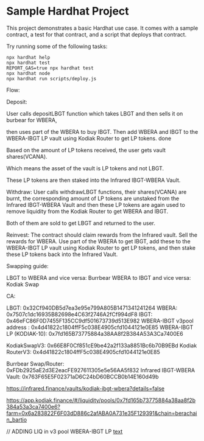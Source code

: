 # Sample Hardhat Project

This project demonstrates a basic Hardhat use case. It comes with a sample contract, a test for that contract, and a script that deploys that contract.

Try running some of the following tasks:

```shell
npx hardhat help
npx hardhat test
REPORT_GAS=true npx hardhat test
npx hardhat node
npx hardhat run scripts/deploy.js
```



Flow:

Deposit:



 User calls depositLBGT function which takes LBGT and then sells it on burbear for WBERA,

 then uses part of the WBERA to buy IBGT. Then add WBERA and IBGT to the WBERA-IBGT LP vault using Kodiak Router  to get LP tokens. done 






Based on the amount of LP tokens received, the user gets vault shares(VCANA). 

Which means the asset of the vault is LP tokens and not LBGT. 

These LP tokens are then staked into the Infrared IBGT-WBERA Vault.

Withdraw: User calls withdrawLBGT functions, their shares(VCANA) are burnt, the corresponding amount of LP tokens are unstaked from the Infrared IBGT-WBERA Vault and then these LP tokens are again used to remove liquidity from the Kodiak Router to get WBERA and IBGT.

Both of them are sold to get LBGT and returned to the user.

Reinvest: The contract should claim rewards from the Infrared vault. Sell the rewards for WBERA. Use part of the WBERA to get IBGT, add these to the WBERA-IBGT LP vault using Kodiak Router  to get LP tokens, and then stake these LP tokens back into the Infrared Vault.

Swapping guide:

LBGT to WBERA and vice versa: Burrbear
WBERA to IBGT and vice versa: Kodiak Swap


CA:

LBGT: 0x32Cf940DB5d7ea3e95e799A805B1471341241264
WBERA: 0x7507c1dc16935B82698e4C63f2746A2fCf994dF8
IBGT: 0x46eFC86F0D7455F135CC9df501673739d513E982
WBERA-IBGT v3pool address : 0x4d41822c1804ffF5c038E4905cfd1044121e0E85
WBERA-IBGT LP (KODIAK-10): 0x7fd165B73775884a38AA8f2B384A53A3Ca7400E6

KodiakSwapV3: 0x66E8F0Cf851cE9be42a2f133a8851Bc6b70B9EBd
Kodiak RouterV3: 0x4d41822c1804ffF5c038E4905cfd1044121e0E85







Burrbear Swap/Router: 0xFDb2925aE2d3E2eacFE927611305e5e56AA5f832
Infrared IBGT-WBERA Vault: 0x763F65E5F02371aD6C24bD60BCCB0b14E160d49b


https://infrared.finance/vaults/kodiak-ibgt-wbera?details=false

https://app.kodiak.finance/#/liquidity/pools/0x7fd165b73775884a38aa8f2b384a53a3ca7400e6?farm=0x6a283822F6F03dD886c2afABA0A731e35F129391&chain=berachain_bartio	




// ADDING LIQ in v3 pool WBERA-IBGT LP 
[text](https://bartio.beratrail.io/tx/0x9c0e45fb9cddb48fbd9c80ffc9a7e6f6a75ee7fc49a449904e9c2f00bac2121c)